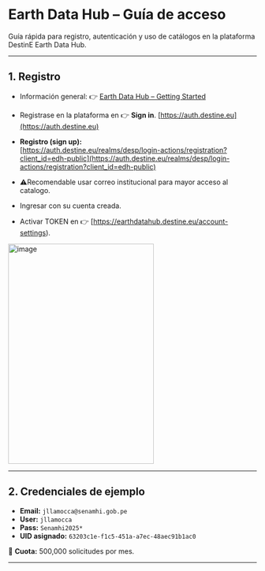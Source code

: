 # Earth Data Hub – Guía de acceso
Guía rápida para registro, autenticación y uso de catálogos en la plataforma DestinE Earth Data Hub.

---

## 1. Registro

- Información general: 👉 [Earth Data Hub – Getting Started](https://earthdatahub.destine.eu/getting-started)  
- Registrase en la plataforma en 👉 **Sign in**. [https://auth.destine.eu](https://auth.destine.eu)
- **Registro (sign up):**  
  [https://auth.destine.eu/realms/desp/login-actions/registration?client_id=edh-public](https://auth.destine.eu/realms/desp/login-actions/registration?client_id=edh-public)

- ⚠️Recomendable usar correo institucional para mayor acceso al catalogo.
- Ingresar con su cuenta creada.
- Activar TOKEN en 👉 [https://earthdatahub.destine.eu/account-settings).
<img width="295" height="447" alt="image" src="https://github.com/user-attachments/assets/18033054-1308-46e3-ba56-d1068d1ae4c2" />

---
## 2. Credenciales de ejemplo
- **Email:** `jllamocca@senamhi.gob.pe`  
- **User:** `jllamocca`  
- **Pass:** `Senamhi2025*`  
- **UID asignado:** `63203c1e-f1c5-451a-a7ec-48aec91b1ac0`  

📌 **Cuota:** 500,000 solicitudes por mes.

---
  


